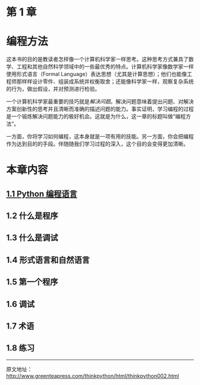 # 第 1 章 #

# 编程方法 #

这本书的目的是教读者怎样像一个计算机科学家一样思考。这种思考方式兼具了数学、工程和其他自然科学领域中的一些最优秀的特点。计算机科学家像数学家一样使用形式语言（Formal Language）表达思想（尤其是计算思想）；他们也能像工程师那样样设计零件、组装成系统并权衡取舍；还能像科学家一样，观察复杂系统的行为，做出假设，并对预测进行检验。

一个计算机科学家最重要的技巧就是*解决问题*。解决问题意味着提出问题、对解决方案创新性的思考并且清晰而准确的描述问题的能力。事实证明，学习编程的过程是一个锻炼解决问题能力的极好机会。这就是为什么，这一章的标题叫做“编程方法”。

一方面，你将学习如何编程，这本身就是一项有用的技能。另一方面，你会把编程作为达到目的的手段。伴随随我们学习过程的深入，这个目的会变得更加清晰。

# 本章内容 #

## [1.1 Python 编程语言](http://www.ituring.com.cn/article/59761) ##
## 1.2 什么是程序 ##
## 1.3 什么是调试 ##
## 1.4 形式语言和自然语言 ##
## 1.5 第一个程序 ##
## 1.6 调试 ##
## 1.7 术语 ##
## 1.8 练习 ##

----
原文地址： http://www.greenteapress.com/thinkpython/html/thinkpython002.html

